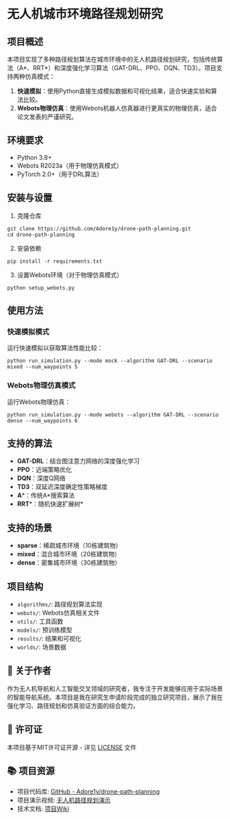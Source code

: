 # 无人机城市环境路径规划研究

## 项目概述

本项目实现了多种路径规划算法在城市环境中的无人机路径规划研究，包括传统算法（A*、RRT*）和深度强化学习算法（GAT-DRL、PPO、DQN、TD3）。项目支持两种仿真模式：

1. **快速模拟**：使用Python直接生成模拟数据和可视化结果，适合快速实验和算法比较。
2. **Webots物理仿真**：使用Webots机器人仿真器进行更真实的物理仿真，适合论文发表的严谨研究。

## 环境要求

- Python 3.8+
- Webots R2023a（用于物理仿真模式）
- PyTorch 2.0+（用于DRL算法）

## 安装与设置

1. 克隆仓库
```
git clone https://github.com/Adore1y/drone-path-planning.git
cd drone-path-planning
```

2. 安装依赖
```
pip install -r requirements.txt
```

3. 设置Webots环境（对于物理仿真模式）
```
python setup_webots.py
```

## 使用方法

### 快速模拟模式

运行快速模拟以获取算法性能比较：

```
python run_simulation.py --mode mock --algorithm GAT-DRL --scenario mixed --num_waypoints 5
```

### Webots物理仿真模式

运行Webots物理仿真：

```
python run_simulation.py --mode webots --algorithm GAT-DRL --scenario dense --num_waypoints 6
```

## 支持的算法

- **GAT-DRL**：结合图注意力网络的深度强化学习
- **PPO**：近端策略优化
- **DQN**：深度Q网络
- **TD3**：双延迟深度确定性策略梯度
- **A***：传统A*搜索算法
- **RRT***：随机快速扩展树*

## 支持的场景

- **sparse**：稀疏城市环境（10栋建筑物）
- **mixed**：混合城市环境（20栋建筑物）
- **dense**：密集城市环境（30栋建筑物）

## 项目结构

- `algorithms/`: 路径规划算法实现
- `webots/`: Webots仿真相关文件
- `utils/`: 工具函数
- `models/`: 预训练模型
- `results/`: 结果和可视化
- `worlds/`: 场景数据

## 👤 关于作者

作为无人机导航和人工智能交叉领域的研究者，我专注于开发能够应用于实际场景的智能导航系统。本项目是我在研究生申请阶段完成的独立研究项目，展示了我在强化学习、路径规划和仿真验证方面的综合能力。

## 📄 许可证

本项目基于MIT许可证开源 - 详见 [LICENSE](LICENSE) 文件

## 📚 项目资源

- 项目代码库: [GitHub - Adore1y/drone-path-planning](https://github.com/Adore1y/drone-path-planning)
- 项目演示视频: [无人机路径规划演示](https://github.com/Adore1y/drone-path-planning/demo)
- 技术文档: [项目Wiki](https://github.com/Adore1y/drone-path-planning/wiki)






